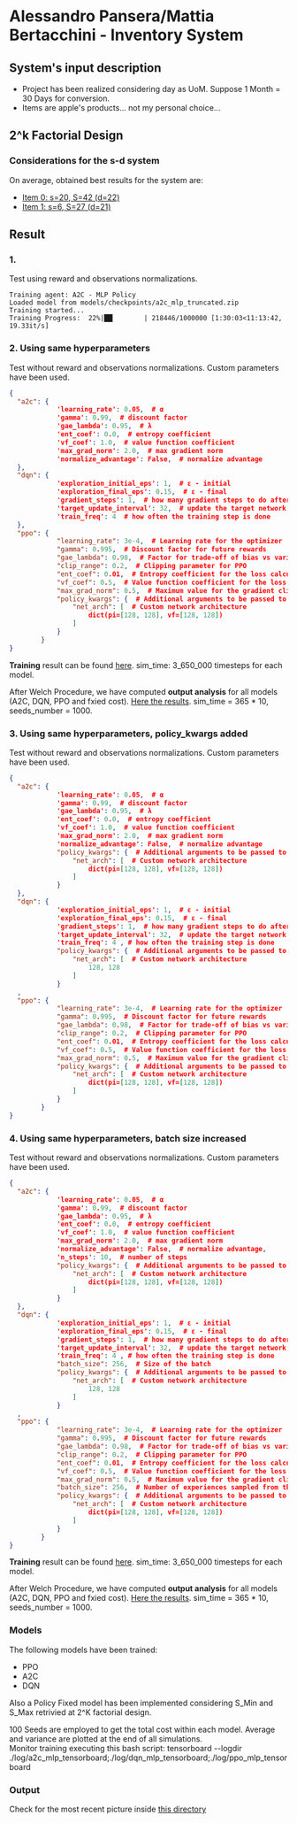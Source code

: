# Alessandro Pansera/Mattia Bertacchini - Inventory System
## System's input description
- Project has been realized considering day as UoM. Suppose 1 Month = 30 Days for conversion.
- Items are apple's products... not my personal choice...

## 2^k Factorial Design
### Considerations for the s-d system

On average, obtained best results for the system are:

- [Item 0: s=20, S=42 (d=22)](2k_factorial_design/item_0_analysis.png)
- [Item 1: s=6, S=27 (d=21)](2k_factorial_design/item_0_analysis.png)

## Result

### 1.

Test using reward and observations normalizations.

```log
Training agent: A2C - MLP Policy
Loaded model from models/checkpoints/a2c_mlp_truncated.zip
Training started...
Training Progress:  22%|██▏       | 218446/1000000 [1:30:03<11:13:42, 19.33it/s]
```
### 2. Using same hyperparameters

Test without reward and observations normalizations.
Custom parameters have been used.

```json
{
  "a2c": {
            'learning_rate': 0.05,  # α
            'gamma': 0.99,  # discount factor
            'gae_lambda': 0.95,  # λ
            'ent_coef': 0.0,  # entropy coefficient
            'vf_coef': 1.0,  # value function coefficient
            'max_grad_norm': 2.0,  # max gradient norm
            'normalize_advantage': False,  # normalize advantage
  },
  "dqn": {
            'exploration_initial_eps': 1,  # ε - initial
            'exploration_final_eps': 0.15,  # ε - final
            'gradient_steps': 1,  # how many gradient steps to do after each rollout
            'target_update_interval': 32,  # update the target network every `x` steps
            'train_freq': 4  # how often the training step is done
  },
  "ppo": {
            "learning_rate": 3e-4,  # Learning rate for the optimizer
            "gamma": 0.995,  # Discount factor for future rewards
            "gae_lambda": 0.98,  # Factor for trade-off of bias vs variance for Generalized Advantage Estimator
            "clip_range": 0.2,  # Clipping parameter for PPO
            "ent_coef": 0.01,  # Entropy coefficient for the loss calculation
            "vf_coef": 0.5,  # Value function coefficient for the loss calculation
            "max_grad_norm": 0.5,  # Maximum value for the gradient clipping
            "policy_kwargs": {  # Additional arguments to be passed to the policy on creation
                "net_arch": [  # Custom network architecture
                    dict(pi=[128, 128], vf=[128, 128])
                ]
            }
        }
}
```

**Training** result can be found [here](/docs/training-tabulates/hyperp_noNorm_1.log). sim_time: 3_650_000 timesteps for each model.

After Welch Procedure, we have computed **output analysis** for all models (A2C, DQN, PPO and fxied cost). [Here the results](/docs/system_perf_compare/result_18062024_hyperp_noNormalization.log). sim_time = 365 * 10, seeds_number = 1000.

### 3. Using same hyperparameters, policy_kwargs added

Test without reward and observations normalizations.
Custom parameters have been used.

```json
{
  "a2c": {
            'learning_rate': 0.05,  # α
            'gamma': 0.99,  # discount factor
            'gae_lambda': 0.95,  # λ
            'ent_coef': 0.0,  # entropy coefficient
            'vf_coef': 1.0,  # value function coefficient
            'max_grad_norm': 2.0,  # max gradient norm
            'normalize_advantage': False,  # normalize advantage
            "policy_kwargs": {  # Additional arguments to be passed to the policy on creation
                "net_arch": [  # Custom network architecture
                    dict(pi=[128, 128], vf=[128, 128])
                ]
            }
  },
  "dqn": {
            'exploration_initial_eps': 1,  # ε - initial
            'exploration_final_eps': 0.15,  # ε - final
            'gradient_steps': 1,  # how many gradient steps to do after each rollout
            'target_update_interval': 32,  # update the target network every `x` steps
            'train_freq': 4 , # how often the training step is done
            "policy_kwargs": {  # Additional arguments to be passed to the policy on creation
                "net_arch": [  # Custom network architecture
                    128, 128
                ]
            }
  ,
  "ppo": {
            "learning_rate": 3e-4,  # Learning rate for the optimizer
            "gamma": 0.995,  # Discount factor for future rewards
            "gae_lambda": 0.98,  # Factor for trade-off of bias vs variance for Generalized Advantage Estimator
            "clip_range": 0.2,  # Clipping parameter for PPO
            "ent_coef": 0.01,  # Entropy coefficient for the loss calculation
            "vf_coef": 0.5,  # Value function coefficient for the loss calculation
            "max_grad_norm": 0.5,  # Maximum value for the gradient clipping
            "policy_kwargs": {  # Additional arguments to be passed to the policy on creation
                "net_arch": [  # Custom network architecture
                    dict(pi=[128, 128], vf=[128, 128])
                ]
            }
        }
}
```
### 4. Using same hyperparameters, batch size increased

Test without reward and observations normalizations.
Custom parameters have been used.

```json
{
  "a2c": {
            'learning_rate': 0.05,  # α
            'gamma': 0.99,  # discount factor
            'gae_lambda': 0.95,  # λ
            'ent_coef': 0.0,  # entropy coefficient
            'vf_coef': 1.0,  # value function coefficient
            'max_grad_norm': 2.0,  # max gradient norm
            'normalize_advantage': False,  # normalize advantage,
            'n_steps': 10,  # number of steps
            "policy_kwargs": {  # Additional arguments to be passed to the policy on creation
                "net_arch": [  # Custom network architecture
                    dict(pi=[128, 128], vf=[128, 128])
                ]
            }
  },
  "dqn": {
            'exploration_initial_eps': 1,  # ε - initial
            'exploration_final_eps': 0.15,  # ε - final
            'gradient_steps': 1,  # how many gradient steps to do after each rollout
            'target_update_interval': 32,  # update the target network every `x` steps
            'train_freq': 4 , # how often the training step is done
            "batch_size": 256,  # Size of the batch
            "policy_kwargs": {  # Additional arguments to be passed to the policy on creation
                "net_arch": [  # Custom network architecture
                    128, 128
                ]
            }
  ,
  "ppo": {
            "learning_rate": 3e-4,  # Learning rate for the optimizer
            "gamma": 0.995,  # Discount factor for future rewards
            "gae_lambda": 0.98,  # Factor for trade-off of bias vs variance for Generalized Advantage Estimator
            "clip_range": 0.2,  # Clipping parameter for PPO
            "ent_coef": 0.01,  # Entropy coefficient for the loss calculation
            "vf_coef": 0.5,  # Value function coefficient for the loss calculation
            "max_grad_norm": 0.5,  # Maximum value for the gradient clipping
            "batch_size": 256,  # Number of experiences sampled from the replay buffer for each update
            "policy_kwargs": {  # Additional arguments to be passed to the policy on creation
                "net_arch": [  # Custom network architecture
                    dict(pi=[128, 128], vf=[128, 128])
                ]
            }
        }
}
```

**Training** result can be found [here](/docs/training-tabulates/hyperp_noNorm_3.log). sim_time: 3_650_000 timesteps for each model.

After Welch Procedure, we have computed **output analysis** for all models (A2C, DQN, PPO and fxied cost). [Here the results](/docs/system_perf_compare/result_21062024_hyperp_noNormalization_3.log). sim_time = 365 * 10, seeds_number = 1000.

### Models
The following models have been trained:
- PPO
- A2C
- DQN

Also a Policy Fixed model has been implemented considering S_Min and S_Max retrivied at 2^K factorial design.

100 Seeds are employed to get the total cost within each model. Average and variance are plotted at the end of all simulations.
<br>
Monitor training executing this bash script:  tensorboard --logdir ./log/a2c_mlp_tensorboard;./log/dqn_mlp_tensorboard;./log/ppo_mlp_tensorboard

### Output
Check for the most recent picture inside [this directory](/docs/system_perf_compare)
